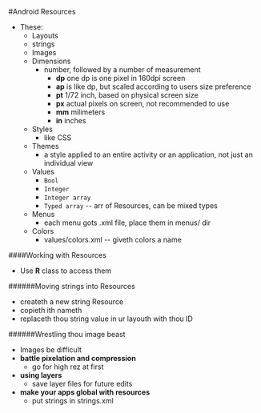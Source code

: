 #Android Resources
* These:
  * Layouts
  * strings
  * Images
  * Dimensions
    * number, followed by a number of measurement
      * __dp__ one dp is one pixel in 160dpi screen
      * __ap__ is like dp, but scaled according to users size preference
      * __pt__ 1/72 inch, based on physical screen size
      * __px__ actual pixels on screen, not recommended to use
      * __mm__ milimeters
      * __in__ inches
  * Styles
    * like CSS
  * Themes
    * a style applied to an entire activity or an application, not just an individual view
  * Values
    * `Bool`
    * `Integer`
    * `Integer array`
    * `Typed array` -- arr of Resources, can be mixed types
  * Menus
    * each menu gots .xml file, place them in menus/ dir
  * Colors
    * values/colors.xml -- giveth colors a name

####Working with Resources
* Use __R__ class to access them

######Moving strings into Resources
* createth a new string Resource
* copieth ith nameth
* replaceth thou string value in ur layouth with thou ID

######Wrestling thou image beast
* Images be difficult
* __battle pixelation and compression__
  * go for high rez at first
* __using layers__
  * save layer files for future edits
* __make your apps global with resources__
  * put strings in strings.xml
